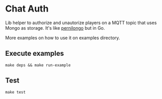 Chat Auth
=========

Lib helper to authorize and unautorize players on a MQTT topic that uses Mongo as storage. It's like [pernilongo](https://github.com/topfreegames/pernilongo) but in Go.

More examples on how to use it on examples directory.

## Execute examples
`make deps && make run-example`

## Test
`make test`
